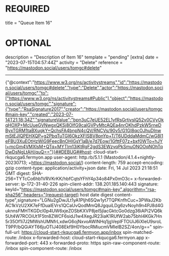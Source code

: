 
# REQUIRED
title = "Queue Item 16"
# OPTIONAL
description = "Description of Item 16"
template = "pending"
[extra]
date = "2023-07-15T04:57:44Z"
activity = "Delete"
reference = "https://mastodon.social/users/tomgc#delete"

---
{"@context":"https://www.w3.org/ns/activitystreams","id":"https://mastodon.social/users/tomgc#delete","type":"Delete","actor":"https://mastodon.social/users/tomgc","to":["https://www.w3.org/ns/activitystreams#Public"],"object":"https://mastodon.social/users/tomgc","signature":{"type":"RsaSignature2017","creator":"https://mastodon.social/users/tomgc#main-key","created":"2023-07-14T21:18:34Z","signatureValue":"bpn3uC7eUE52EL1yfRsGrtjvslQ52v0CVyOkqHOXP+McUueGVNwgxQKSj8OIfG9calGVPvMtcAQEa4nrOKhdPzkW5rneDByxTGRM1taBXugkY+QchsFA4bnpN4cQV/RNCVs/90v5/G1GI8qcOJhuDInwmStEJIQPEHXQP+g2PbqTuTGI6OkzXFISBV8pnYp+T/T6UDddaMdmC/wG8I1eFBU3XuEOtHzWlG9FeecBnOHIGsY1aB/e7d7Eow/1GfttF07z+bxf0WTo+hJYl+mcGm4VMXlsM+QTq+MYTlm13iKtRgF2gdS3EWzyqPkSmuONOOqNOhTqDwDsNgLtAH/quQ=="}}##DEBUG##host: cloud-start-rkqucga6.fermyon.app
user-agent: http.rb/5.1.1 (Mastodon/4.1.4+nightly-20230713; +https://mastodon.social/)
content-length: 759
accept-encoding: gzip
content-type: application/activity+json
date: Fri, 14 Jul 2023 21:18:51 GMT
digest: SHA-256=TYTcCo6hb1VRVKrKK/hbfCqtsYFhY4p34o84Px0mO3c=
x-forwarded-server: ip-172-31-40-226
spin-client-addr: 138.201.185.140:443
signature: keyId="https://mastodon.social/users/tomgc#main-key",algorithm="rsa-sha256",headers="(request-target) host date digest content-type",signature="LGNu2gDwJLt1yA1Pljh6SQw1yt7TQPKnfhCuc+3PWaJ2KbAC1kVzU2XK7eFfDualEVrs1QCaUvQodMmQ8JgquiLDg6zvNoyh9n4PJ8d4GuknnsFMHTKGDcI0p4UW6xjeZOSbKXVP8jeI5jlacGktcGo0dzg36iAPi2VQ6k5Ut4W7RCOiUt1F5tn8ZWCF6sidJ1w4XegJR23iaK1RUfW2ab75bhI4KGk7Hn5r35Of1i7J2MWshUMNfrLxdwG6ojNxvoAWINHq1jgVepIFTOUiJ6iXleU9sroLT9PP/bQGiAYT66juOTlJ408Ekf9H0YbocRMiucmVMIeIB2SZ/4on/g=="
spin-full-url: https://cloud-start-rkqucga6.fermyon.app/inbox
spin-matched-route: /inbox
x-forwarded-host: cloud-start-rkqucga6.fermyon.app
x-forwarded-port: 443
x-forwarded-proto: https
spin-raw-component-route: /inbox
spin-component-route: /inbox

